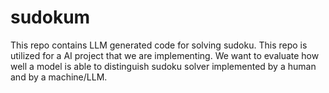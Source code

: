 # sudokum
This repo contains LLM generated code for solving sudoku. This repo is utilized for a AI project that we are implementing. We want to evaluate how well a model is able to distinguish sudoku solver implemented by a human and by a machine/LLM.
